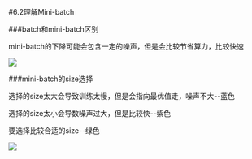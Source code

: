 #6.2理解Mini-batch

###batch和mini-batch区别

mini-batch的下降可能会包含一定的噪声，但是会比较节省算力，比较快速

![](https://cdn.jsdelivr.net/gh/tj-messi/picture/1727407197749.png)

###mini-batch的size选择

选择的size太大会导致训练太慢，但是会指向最优值走，噪声不大--蓝色

选择的size太小会导数噪声过大，但是比较快--紫色

要选择比较合适的size--绿色

![](https://cdn.jsdelivr.net/gh/tj-messi/picture/1727407458210.png)